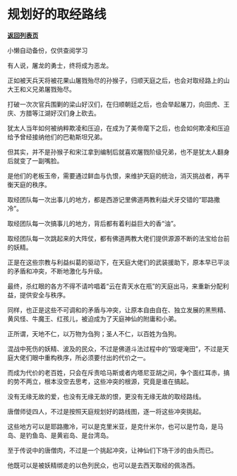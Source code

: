 # 规划好的取经路线

[**返回列表页**](/gzh/政事堂2019)

小懒自动备份，仅供查阅学习

有人说，屠龙的勇士，终将成为恶龙。

正如被天兵天将被花果山屠戮殆尽的孙猴子，归顺天庭之后，也会对取经路上的山大王和义兄弟屠戮殆尽。

打破一次次官兵围剿的梁山好汉们，在归顺朝廷之后，也会举起屠刀，向田虎、王庆、方腊等江湖好汉们身上砍去。  

犹太人当年如何被纳粹欺凌和压迫，在成为了美帝麾下之后，也会如何欺凌和压迫给予曾经接纳他们的巴勒斯坦兄弟。

但其实，并不是孙猴子和宋江拿到编制后就喜欢屠戮阶级兄弟，也不是犹太人翻身后就变了一副嘴脸。

是他们的老板玉帝，需要通过鲜血与仇恨，来维护天庭的统治，消灭挑战者，再平衡天庭的秩序。

取经团队每一次出事儿的地方，都是西游记里佛道两教利益犬牙交错的“耶路撒冷”。

取经团队每一次搞事儿的地方，背后都有着利益巨大的香“油”。

取经团队每一次跳起来的大阵仗，都有佛道两教大佬们提供源源不断的法宝给台前的妖精。

正是在这些宗教与利益纠葛的驱动下，在天庭大佬们的武装援助下，原本早已平淡的矛盾和冲突，不断地激化与升级。

最终，杀红眼的各方不得不请吟唱着“云在青天水在瓶”的天庭出马，来重新分配利益，提供安全与秩序。

同样，也正是这些不可调和的矛盾与冲突，让原本自由自在、独立发展的黑熊精、黄风怪、牛魔王、红孩儿，被迫成为了天庭神仙的附庸和小弟。

正所谓，天地不仁，以万物为刍狗；圣人不仁，以百姓为刍狗。

混战中死伤的妖精、波及的民众，不过是佛道斗法过程中的“毁堤淹田”，不过是天庭大佬们眼中重构秩序，所必须要付出的代价之一。

而成为代价的老百姓，只会在斥责哈马斯或者内塔尼亚胡之间，争个面红耳赤，搞的势不两立，根本没空去思考，这些冲突的根源，究竟是谁在搞起。

没有无缘无故的爱，也没有无缘无故的恨，更没有无缘无故的取经路线。

唐僧师徒四人，不过是按照天庭规划好的路线图，逐一将这些冲突挑起。

这些地方可以是耶路撒冷，可以是克里米亚，是克什米尔，也可以是竹岛，是马岛、是钓鱼岛、是黄岩岛、是台湾岛。

至于传说中的唐僧肉，不过是一个挑起冲突，让神仙们下场干涉的由头而已。

他既可以是被妖精绑走的以色列民众，也可以是去西天取经的佩洛西。

